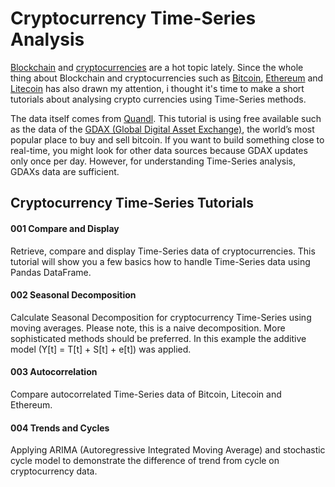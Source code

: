 # Cryptocurrency Time-Series Analysis

[Blockchain](https://en.wikipedia.org/wiki/Blockchain) and [cryptocurrencies](https://en.wikipedia.org/wiki/Cryptocurrency) are a hot topic lately. Since the whole thing about Blockchain and cryptocurrencies such as [Bitcoin](https://bitcoin.org/en/), [Ethereum](https://ethereum.org/) and [Litecoin](https://litecoin.org/) has also drawn my attention, i thought it's time to make a short tutorials about analysing crypto currencies using Time-Series methods.

The data itself comes from [Quandl](https://www.quandl.com/). This tutorial is using free available such as the data of the [GDAX (Global Digital Asset Exchange)](https://www.quandl.com/data/GDAX-GDAX-Global-Digital-Asset-Exchange), the world’s most popular place to buy and sell bitcoin. If you want to build something close to real-time, you might look for other data sources because GDAX updates only once per day. However, for understanding Time-Series analysis, GDAXs data are sufficient.<br>

## Cryptocurrency Time-Series Tutorials

#### 001 Compare and Display
Retrieve, compare and display Time-Series data of cryptocurrencies. This tutorial will show you a few basics how to handle Time-Series data using Pandas DataFrame.

#### 002 Seasonal Decomposition
Calculate Seasonal Decomposition for cryptocurrency Time-Series using moving averages. Please note, this is a naive decomposition. More sophisticated methods should be preferred. In this example the additive model (Y[t] = T[t] + S[t] + e[t]) was applied.

#### 003 Autocorrelation
Compare autocorrelated Time-Series data of Bitcoin, Litecoin and Ethereum.

#### 004 Trends and Cycles
Applying ARIMA (Autoregressive Integrated Moving Average) and stochastic cycle model to demonstrate the difference of trend from cycle on cryptocurrency data. 
